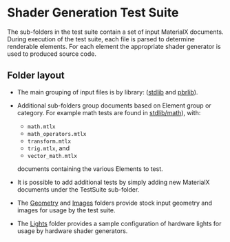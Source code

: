 # Shader Generation Test Suite

The sub-folders in the test suite contain a set of input MaterialX documents. During execution of the test suite, each file is parsed to determine renderable elements.  For each element the appropriate shader generator is used to produced source code.

## Folder layout

- The main grouping of input files is by library: ([stdlib](stdlib) and [pbrlib](pbrlib)).
- Additional sub-folders group documents based on Element group or category. For example math tests are found in [stdlib/math](stdlib/math)), with:
    - `math.mtlx`
    - `math_operators.mtlx`
    - `transform.mtlx`
    - `trig.mtlx`, and
    - `vector_math.mtlx`

  documents containing the various Elements to test.
- It is possible to add additional tests by simply adding new MaterialX documents under the TestSuite sub-folder.
- The [Geometry](Geometry) and [Images](Images) folders provide stock input geometry and images for usage by the test suite.
- The [Lights](Lights) folder provides a sample configuration of hardware lights for usage by hardware shader generators. 
